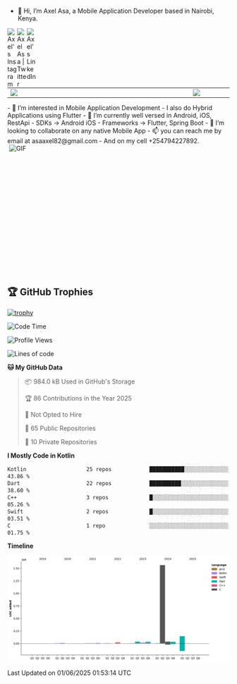 - 👋 Hi, I’m Axel Asa, a Mobile Application Developer based in Nairobi, Kenya.
<a href="https://www.instagram.com/axelasa/">
  <img align="left" alt="Axel's Instagram" width="22px" src="https://raw.githubusercontent.com/hussainweb/hussainweb/main/icons/instagram.png" />
  <a href="https://twitter.com/AxelAsa2">
  <img align="left" alt="Axel Asa | Twitter" width="22px" src="https://github.com/axelasa/axelasa/assets/30687283/2ab6c0bf-ed70-4a43-9f18-c4e58536c612" />
</a>
<a href="https://www.linkedin.com/in/axel-asa-855203141/">
  <img align="left" alt="Axel's LinkedIn" width="22px" src="https://github.com/axelasa/axelasa/assets/30687283/8743ccf5-19b7-48f4-8224-f4179a837141" />
</a>





<br>
 
<center>
<table>
<tr>
<td><img width="400px" align="left" src="https://github-readme-stats.vercel.app/api?username=axelasa&count_private=true&show_icons=true&theme=dark&layout=compact" /></td>
<td><img width="380px" align="left" src="https://github-readme-stats.vercel.app/api/top-langs/?username=axelasa&hide=html&layout=compact&theme=dark" /></td>
</tr>
</table>
</center>
- 👀 I’m interested in Mobile Application Development
- I also do Hybrid Applications using Flutter
- 🌱 I’m currently well versed in Android, iOS, RestApi
- SDKs -> Android iOS
- Frameworks -> Flutter, Spring Boot
- 💞️ I’m looking to collaborate on any native Mobile App
- 📫 you can reach me by email at asaaxel82@gmail.com 
- And on my cell +254794227892.
 
 <img align="right" alt="GIF" src="https://github.com/abhisheknaiidu/abhisheknaiidu/blob/master/code.gif?raw=true" width="500" height="320" />
  
 ## 🏆 GitHub Trophies
  
 [![trophy](https://github-profile-trophy.vercel.app/?username=axelasa&theme=nord&column=2)](https://github.com/ryo-ma/github-profile-trophy)
 
 <!--START_SECTION:waka-->
![Code Time](http://img.shields.io/badge/Code%20Time-2%2C066%20hrs%2030%20mins-blue)

![Profile Views](http://img.shields.io/badge/Profile%20Views-0-blue)

![Lines of code](https://img.shields.io/badge/From%20Hello%20World%20I%27ve%20Written-1.9%20million%20lines%20of%20code-blue)

**🐱 My GitHub Data** 

> 📦 984.0 kB Used in GitHub's Storage 
 > 
> 🏆 86 Contributions in the Year 2025
 > 
> 🚫 Not Opted to Hire
 > 
> 📜 65 Public Repositories 
 > 
> 🔑 10 Private Repositories 
 > 
**I Mostly Code in Kotlin** 

```text
Kotlin                   25 repos            ███████████░░░░░░░░░░░░░░   43.86 % 
Dart                     22 repos            ██████████░░░░░░░░░░░░░░░   38.60 % 
C++                      3 repos             █░░░░░░░░░░░░░░░░░░░░░░░░   05.26 % 
Swift                    2 repos             █░░░░░░░░░░░░░░░░░░░░░░░░   03.51 % 
C                        1 repo              ░░░░░░░░░░░░░░░░░░░░░░░░░   01.75 % 
```



**Timeline**

![Lines of Code chart](https://raw.githubusercontent.com/axelasa/axelasa/main/assets/bar_graph.png)


 Last Updated on 01/06/2025 01:53:14 UTC
<!--END_SECTION:waka-->

<!---
axelasa/axelasa is a ✨ special ✨ repository because its `README.md` (this file) appears on your GitHub profile.
You can click the Preview link to take a look at your changes.
--->
